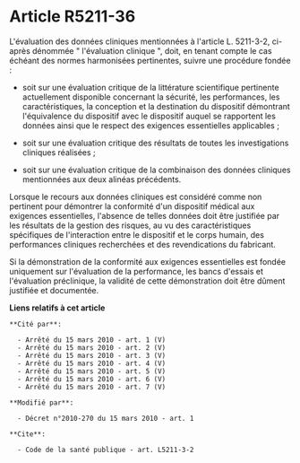 # Article R5211-36

L'évaluation des données cliniques mentionnées à l'article L. 5211-3-2, ci-après dénommée " l'évaluation clinique ", doit, en
tenant compte le cas échéant des normes harmonisées pertinentes, suivre une procédure fondée :

- soit sur une évaluation critique de la littérature scientifique pertinente actuellement disponible concernant la sécurité,
les performances, les caractéristiques, la conception et la destination du dispositif démontrant l'équivalence du dispositif
avec le dispositif auquel se rapportent les données ainsi que le respect des exigences essentielles applicables ;

- soit sur une évaluation critique des résultats de toutes les investigations cliniques réalisées ;

- soit sur une évaluation critique de la combinaison des données cliniques mentionnées aux deux alinéas précédents. 

Lorsque le recours aux données cliniques est considéré comme non pertinent pour démontrer la conformité d'un dispositif
médical aux exigences essentielles, l'absence de telles données doit être justifiée par les résultats de la gestion des
risques, au vu des caractéristiques spécifiques de l'interaction entre le dispositif et le corps humain, des performances
cliniques recherchées et des revendications du fabricant. 

Si la démonstration de la conformité aux exigences essentielles est fondée uniquement sur l'évaluation de la performance, les
bancs d'essais et l'évaluation préclinique, la validité de cette démonstration doit être dûment justifiée et documentée.

**Liens relatifs à cet article**

	**Cité par**:

	  - Arrêté du 15 mars 2010 - art. 1 (V)
	  - Arrêté du 15 mars 2010 - art. 2 (V)
	  - Arrêté du 15 mars 2010 - art. 3 (V)
	  - Arrêté du 15 mars 2010 - art. 4 (V)
	  - Arrêté du 15 mars 2010 - art. 5 (V)
	  - Arrêté du 15 mars 2010 - art. 6 (V)
	  - Arrêté du 15 mars 2010 - art. 7 (V)

	**Modifié par**:

	  - Décret n°2010-270 du 15 mars 2010 - art. 1

	**Cite**:

	  - Code de la santé publique - art. L5211-3-2
